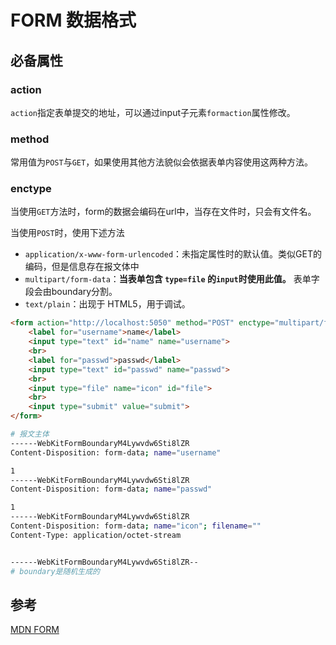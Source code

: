 # FORM 数据格式

## 必备属性

### action

`action`指定表单提交的地址，可以通过input子元素`formaction`属性修改。

### method

常用值为`POST`与`GET`，如果使用其他方法貌似会依据表单内容使用这两种方法。

### enctype

当使用`GET`方法时，form的数据会编码在url中，当存在文件时，只会有文件名。

当使用`POST`时，使用下述方法

- `application/x-www-form-urlencoded`：未指定属性时的默认值。类似GET的编码，但是信息存在报文体中
- `multipart/form-data`：**当表单包含 `type=file` 的`input`时使用此值。** 表单字段会由boundary分割。
- `text/plain`：出现于 HTML5，用于调试。

```html
<form action="http://localhost:5050" method="POST" enctype="multipart/form-data">
    <label for="username">name</label>
    <input type="text" id="name" name="username">
    <br>
    <label for="passwd">passwd</label>
    <input type="text" id="passwd" name="passwd">
    <br>
    <input type="file" name="icon" id="file">
    <br>
    <input type="submit" value="submit">
</form>
```

```bash
# 报文主体
------WebKitFormBoundaryM4Lywvdw6Sti8lZR
Content-Disposition: form-data; name="username"

1
------WebKitFormBoundaryM4Lywvdw6Sti8lZR
Content-Disposition: form-data; name="passwd"

1
------WebKitFormBoundaryM4Lywvdw6Sti8lZR
Content-Disposition: form-data; name="icon"; filename=""
Content-Type: application/octet-stream


------WebKitFormBoundaryM4Lywvdw6Sti8lZR--
# boundary是随机生成的
```

## 参考

[MDN FORM](https://developer.mozilla.org/zh-CN/docs/Web/HTML/Element/form)